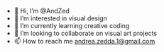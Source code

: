 - 👋 Hi, I’m @AndZed
- 👀 I’m interested in visual design
- 🌱 I’m currently learning creative coding
- 💞️ I’m looking to collaborate on visual art projects
- 📫 How to reach me andrea.zedda.1@gmail.com

<!---
AndZed/AndZed is a ✨ special ✨ repository because its `README.md` (this file) appears on your GitHub profile.
You can click the Preview link to take a look at your changes.
--->

